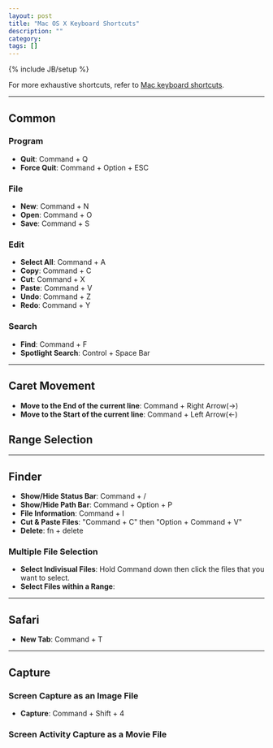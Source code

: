 ```yaml
---
layout: post
title: "Mac OS X Keyboard Shortcuts"
description: ""
category: 
tags: []
---
```

{% include JB/setup %}

For more exhaustive shortcuts, refer to [Mac keyboard shortcuts](https://support.apple.com/en-us/HT201236).

---

## Common

### Program
* **Quit**: Command + Q
* **Force Quit**: Command + Option + ESC

### File
* **New**: Command + N
* **Open**: Command + O
* **Save**: Command + S

### Edit
* **Select All**: Command + A
* **Copy**: Command + C
* **Cut**: Command + X
* **Paste**: Command + V
* **Undo**: Command + Z
* **Redo**: Command + Y

### Search
* **Find**: Command + F
* **Spotlight Search**: Control + Space Bar

---

## Caret Movement
* **Move to the End of the current line**: Command + Right Arrow(->)
* **Move to the Start of the current line**: Command + Left Arrow(<-)
## Range Selection

----

## Finder
* **Show/Hide Status Bar**: Command + /
* **Show/Hide Path Bar**: Command + Option + P
* **File Information**: Command + I
* **Cut & Paste Files**: "Command + C" then "Option + Command + V"
* **Delete**: fn + delete

### Multiple File Selection
* **Select Indivisual Files**: Hold Command down then click the files that you want to select.
* **Select Files within a Range**: 

----

## Safari
* **New Tab**: Command + T

----

## Capture

### Screen Capture as an Image File
* **Capture**: Command + Shift + 4

### Screen Activity Capture as a Movie File
